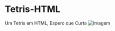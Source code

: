 # Tetris-HTML
Um Tetris em HTML, Espero que Curta
![Imagem](https://media.discordapp.net/attachments/1182456961015500800/1331303836010287195/IMG-20250121-WA0006.jpg?ex=679120d0&is=678fcf50&hm=8e4080641695ca49fc942fb2ec1d79824f03772aef21d32a1d9f586a5151d06a&)

